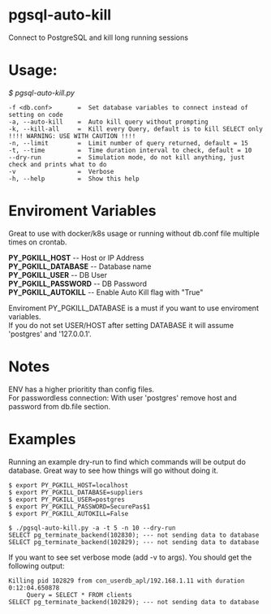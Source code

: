 # pgsql-auto-kill 

Connect to PostgreSQL and kill long running sessions

# Usage:

*$ pgsql-auto-kill.py*
```
-f <db.conf>       =  Set database variables to connect instead of setting on code  
-a, --auto-kill    =  Auto kill query without prompting  
-k, --kill-all     =  Kill every Query, default is to kill SELECT only !!!! WARNING: USE WITH CAUTION !!!!  
-n, --limit        =  Limit number of query returned, default = 15  
-t, --time         =  Time duration interval to check, default = 10  
--dry-run          =  Simulation mode, do not kill anything, just check and prints what to do   
-v                 =  Verbose   
-h, --help         =  Show this help  
```

# Enviroment Variables 

Great to use with docker/k8s usage or running without db.conf file multiple times on crontab.

**PY_PGKILL_HOST**         -- Host or IP Address  
**PY_PGKILL_DATABASE**     -- Database name   
**PY_PGKILL_USER**         -- DB User     
**PY_PGKILL_PASSWORD**     -- DB Password    
**PY_PGKILL_AUTOKILL**     -- Enable Auto Kill flag with "True"   

Enviroment PY_PGKILL_DATABASE is a must if you want to use enviroment variables.  
If you do not set USER/HOST after setting DATABASE it will assume 'postgres' and '127.0.0.1'.   


# Notes

ENV has a higher prioritity than config files.   
For passwordless connection: With user 'postgres' remove host and password from db.file section.   


# Examples 

Running an example dry-run to find which commands will be output do database. Great way to see how things will go without doing it.
```
$ export PY_PGKILL_HOST=localhost
$ export PY_PGKILL_DATABASE=suppliers
$ export PY_PGKILL_USER=postgres
$ export PY_PGKILL_PASSWORD=SecurePas$1
$ export PY_PGKILL_AUTOKILL=False

$ ./pgsql-auto-kill.py -a -t 5 -n 10 --dry-run
SELECT pg_terminate_backend(102830); --- not sending data to database
SELECT pg_terminate_backend(102829); --- not sending data to database
```

If you want to see set verbose mode (add -v to args). You should get the following output:
```
Killing pid 102829 from con_userdb_apl/192.168.1.11 with duration 0:12:04.650878
     Query = SELECT * FROM clients 
SELECT pg_terminate_backend(102829); --- not sending data to database
```